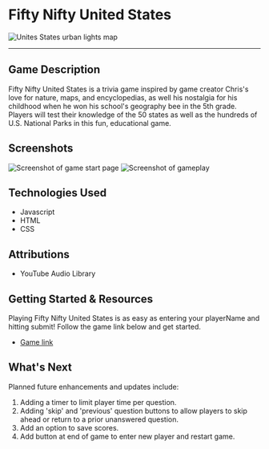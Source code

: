 # Fifty Nifty United States

![Unites States urban lights map](https://images.unsplash.com/photo-1446776653964-20c1d3a81b06?w=800&auto=format&fit=crop&q=60&ixlib=rb-4.0.3&ixid=M3wxMjA3fDB8MHxzZWFyY2h8Mnx8dW5pdGVkJTIwc3RhdGVzfGVufDB8fDB8fHww)

---

## Game Description

Fifty Nifty United States is a trivia game inspired by game creator Chris's love for nature, maps, and encyclopedias, as well his nostalgia for his childhood when he won his school's geography bee in the 5th grade. Players will test their knowledge of the 50 states as well as the hundreds of U.S. National Parks in this fun, educational game.

## Screenshots

![Screenshot of game start page](https://i.imgur.com/ls8LL6v.png)
![Screenshot of gameplay](https://i.imgur.com/83mh2vk.png)

## Technologies Used

- Javascript
- HTML
- CSS

## Attributions

- YouTube Audio Library

## Getting Started & Resources

Playing Fifty Nifty United States is as easy as entering your playerName and hitting submit! Follow the game link below and get started.

- [Game link](https://cbobak671.github.io/fifty-nifty-geography-bee/)

## What's Next

Planned future enhancements and updates include:

1. Adding a timer to limit player time per question.
2. Adding 'skip' and 'previous' question buttons to allow players to skip ahead or return to a prior unanswered question.
3. Add an option to save scores.
4. Add button at end of game to enter new player and restart game.
